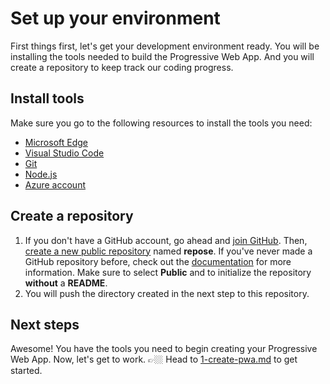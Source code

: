 # Set up your environment

First things first, let's get your development environment ready. You will be installing the tools needed to build the Progressive Web App. And you will create a repository to keep track our coding progress.

## Install tools

Make sure you go to the following resources to install the tools you need:
- [Microsoft Edge](https://www.microsoft.com/edge)
- [Visual Studio Code](https://code.visualstudio.com/)
- [Git](https://git-scm.com/downloads)
- [Node.js](https://nodejs.org/en/)
- [Azure account](https://azure.microsoft.com/free/students/)

## Create a repository

1. If you don't have a GitHub account, go ahead and [join GitHub](https://github.com/join). Then, [create a new public repository](https://github.com/new) named **repose**. If you've never made a GitHub repository before, check out the [documentation](https://docs.github.com/get-started/quickstart/create-a-repo) for more information. Make sure to select **Public** and to initialize the repository **without** a **README**.
1. You will push the directory created in the next step to this repository.

## Next steps

Awesome! You have the tools you need to begin creating your Progressive Web App. Now, let's get to work. 👉🏼 Head to [1-create-pwa.md](1-create-pwa.md) to get started.
